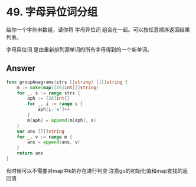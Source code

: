 # 49. 字母异位词分组

给你一个字符串数组，请你将 字母异位词 组合在一起。可以按任意顺序返回结果列表。

字母异位词 是由重新排列源单词的所有字母得到的一个新单词。

## Answer

```go
func groupAnagrams(strs []string) [][]string {
	m := make(map[[26]int][]string)
	for _, s := range strs {
		aph := [26]int{}
		for _, i := range s {
			aph[i-'a']++
		}
		m[aph] = append(m[aph], s)
	}
	var ans [][]string
	for _, v := range m {
		ans = append(ans, v)
	}
	return ans
}
```

有时候可以不需要对map中k的存在进行判空 注意go的初始化值和map查找的返回值